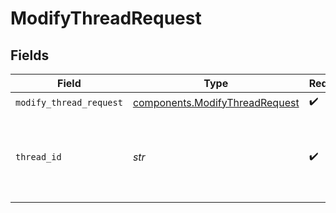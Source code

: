 # ModifyThreadRequest


## Fields

| Field                                                                            | Type                                                                             | Required                                                                         | Description                                                                      |
| -------------------------------------------------------------------------------- | -------------------------------------------------------------------------------- | -------------------------------------------------------------------------------- | -------------------------------------------------------------------------------- |
| `modify_thread_request`                                                          | [components.ModifyThreadRequest](../../models/components/modifythreadrequest.md) | :heavy_check_mark:                                                               | N/A                                                                              |
| `thread_id`                                                                      | *str*                                                                            | :heavy_check_mark:                                                               | The ID of the thread to modify. Only the `metadata` can be modified.             |